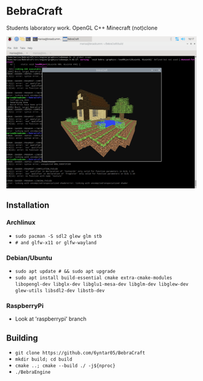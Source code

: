 # BebraCraft
Students laboratory work. OpenGL C++ Minecraft (not)clone

![BebraCraft Screenshot](/Screenshot.png?raw=true "BebraCraft")

## Installation
### Archlinux
- `sudo pacman -S sdl2 glew glm stb`
- `# and glfw-x11 or glfw-wayland`
### Debian/Ubuntu
- `sudo apt update # && sudo apt upgrade`
- `sudo apt install build-essential cmake extra-cmake-modules libopengl-dev libglx-dev libglu1-mesa-dev libglm-dev libglew-dev glew-utils libsdl2-dev libstb-dev`
### RaspberryPi
- Look at 'raspberrypi' branch

## Building
- `git clone https://github.com/6yntar05/BebraCraft`
- `mkdir build; cd build`
- `cmake ..; cmake --build ./ -j${nproc}`
- `./BebraEngine`